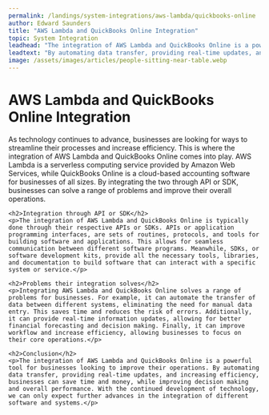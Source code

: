 ```yaml
---
permalink: /landings/system-integrations/aws-lambda/quickbooks-online
author: Edward Saunders
title: "AWS Lambda and QuickBooks Online Integration"
topic: System Integration
leadhead: "The integration of AWS Lambda and QuickBooks Online is a powerful tool for businesses looking to improve their operations"
leadtext: "By automating data transfer, providing real-time updates, and increasing efficiency, businesses can save time and money, while improving decision making and overall performance. With the continued development of technology, we can only expect further advances in the integration of different software and systems."
image: /assets/images/articles/people-sitting-near-table.webp
---
```

<div class="arttext">    <h1>AWS Lambda and QuickBooks Online Integration</h1>
    <p>As technology continues to advance, businesses are looking for ways to streamline their processes and increase efficiency. This is where the integration of AWS Lambda and QuickBooks Online comes into play. AWS Lambda is a serverless computing service provided by Amazon Web Services, while QuickBooks Online is a cloud-based accounting software for businesses of all sizes. By integrating the two through API or SDK, businesses can solve a range of problems and improve their overall operations.</p>
    
    <h2>Integration through API or SDK</h2>
    <p>The integration of AWS Lambda and QuickBooks Online is typically done through their respective APIs or SDKs. APIs or application programming interfaces, are sets of routines, protocols, and tools for building software and applications. This allows for seamless communication between different software programs. Meanwhile, SDKs, or software development kits, provide all the necessary tools, libraries, and documentation to build software that can interact with a specific system or service.</p>
    
    <h2>Problems their integration solves</h2>
    <p>Integrating AWS Lambda and QuickBooks Online solves a range of problems for businesses. For example, it can automate the transfer of data between different systems, eliminating the need for manual data entry. This saves time and reduces the risk of errors. Additionally, it can provide real-time information updates, allowing for better financial forecasting and decision making. Finally, it can improve workflow and increase efficiency, allowing businesses to focus on their core operations.</p>
    
    <h2>Conclusion</h2>
    <p>The integration of AWS Lambda and QuickBooks Online is a powerful tool for businesses looking to improve their operations. By automating data transfer, providing real-time updates, and increasing efficiency, businesses can save time and money, while improving decision making and overall performance. With the continued development of technology, we can only expect further advances in the integration of different software and systems.</p>

</div>